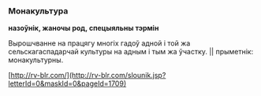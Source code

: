### Монакультура
**назоўнік, жаночы род, спецыяльны тэрмін**

Вырошчванне на працягу многіх гадоў адной і той жа сельскагаспадарчай культуры на адным і тым жа ўчастку. || прыметнік: монакультурны.

<a rel="author">[http://rv-blr.com/](http://rv-blr.com/slounik.jsp?letterId=0&maskId=0&pageId=1709)</a>
